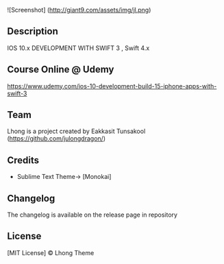 ![Screenshot] (http://giant9.com/assets/img/jl.png)

## Description
 IOS 10.x DEVELOPMENT WITH SWIFT 3 , Swift 4.x 
## Course Online @ Udemy
 https://www.udemy.com/ios-10-development-build-15-iphone-apps-with-swift-3
## Team

Lhong is a project created by Eakkasit Tunsakool (https://github.com/julongdragon/)


## Credits

* Sublime Text Theme-> [Monokai]

## Changelog

The changelog is available on the release page in repository

## License

[MIT License]  © Lhong Theme